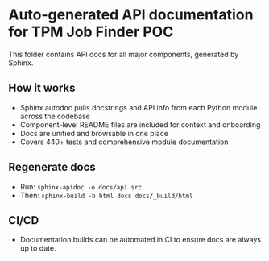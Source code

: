 # Auto-generated API documentation for TPM Job Finder POC

This folder contains API docs for all major components, generated by Sphinx.

## How it works
- Sphinx autodoc pulls docstrings and API info from each Python module across the codebase
- Component-level README files are included for context and onboarding
- Docs are unified and browsable in one place
- Covers 440+ tests and comprehensive module documentation

## Regenerate docs
- Run: `sphinx-apidoc -o docs/api src`
- Then: `sphinx-build -b html docs docs/_build/html`

## CI/CD
- Documentation builds can be automated in CI to ensure docs are always up to date.

